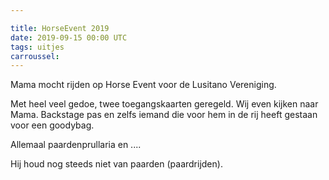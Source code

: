 ```yaml
---

title: HorseEvent 2019
date: 2019-09-15 00:00 UTC
tags: uitjes
carroussel:
---
```

Mama mocht rijden op Horse Event voor de Lusitano Vereniging. 

Met heel veel gedoe, twee toegangskaarten geregeld. Wij even kijken naar Mama.
Backstage pas en zelfs iemand die voor hem in de rij heeft gestaan voor een goodybag. 

Allemaal paardenprullaria en ....

Hij houd nog steeds niet van paarden (paardrijden).




